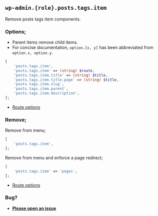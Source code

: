 ## `wp-admin.{role}.posts.tags.item`

Remove posts tags item components.

### Options;

* Parent items remove child items. 
* For concise documentation, `option.[x, y]` has been abbreviated from `option.x, option.y`.

```php
[
    'posts.tags.item',
    'posts.tags.item' => (string) $route,
    'posts.tags.item.title' => (string) $title,
    'posts.tags.item.title.page' => (string) $title,
    'posts.tags.item.slug',
    'posts.tags.item.parent',
    'posts.tags.item.description',
];
```

* [Route options](../route-options.md)

### Remove;

Remove from menu;

```php
[
    'posts.tags.item',
];
```

Remove from menu and enforce a page redirect;

```php
[
    'posts.tags.item' => 'pages',
];
```

* [Route options](../route-options.md)

### Bug?

* **[Please open an issue](https://github.com/soberwp/intervention/issues/new?title=[wp-admin.posts.tags.item]&labels=bug&assignees=darrenjacoby)**
